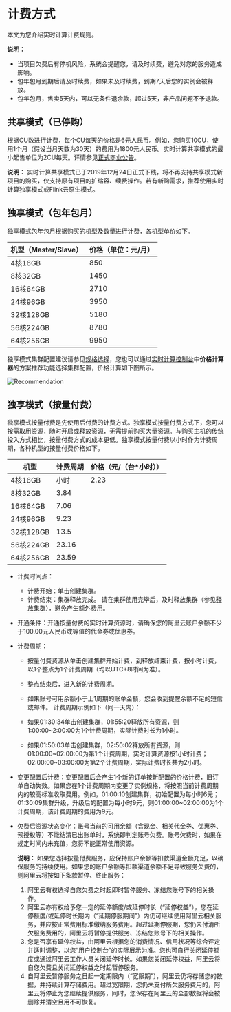 # 计费方式

本文为您介绍实时计算计费规则。

**说明：**

-   当项目欠费后有停机风险，系统会提醒您，请及时续费，避免对您的服务造成影响。
-   包年包月到期后请及时续费，如果未及时续费，到期7天后您的实例会被释放。
-   包年包月，售卖5天内，可以无条件退余款，超过5天，非产品问题不予退款。

## 共享模式（已停购）

根据CU数进行计费，每个CU每天的价格是6元人民币。例如，您购买10CU，使用1个月（假设当月天数为30天）的费用为1800元人民币。实时计算共享模式的最小起售单位为2CU每天。详情参见[正式商业公告](https://yq.aliyun.com/articles/517056?spm=a2c4e.11155435.0.0.31d333121JqagX)。

**说明：** 实时计算共享模式已于2019年12月24日正式下线，将不再支持共享模式新项目的购买，仅支持原有项目的扩缩容、续费操作。若有新购需求，推荐使用实时计算独享模式或Flink云原生模式。

## 独享模式（包年包月）

独享模式包年包月根据购买的机型及数量进行计费，各机型单价如下。

|机型（Master/Slave）|价格（单位：元/月）|
|----------------|----------|
|4核16GB|850|
|8核32GB|1450|
|16核64GB|2710|
|24核96GB|3950|
|32核128GB|5180|
|56核224GB|8780|
|64核256GB|9950|

独享模式集群配置建议请参见[规格选择](/cn.zh-CN/Blink独享/共享集群（原产品线）/产品定价/规格选择.md)，您也可以通过[实时计算控制台](https://stream.console.aliyun.com)中**价格计算器**的方案推荐功能选择集群配置，价格计算如下图所示。

![Recommendation](https://static-aliyun-doc.oss-accelerate.aliyuncs.com/assets/img/zh-CN/2633097951/p38807.png)

## 独享模式（按量付费）

独享模式按量付费是先使用后付费的计费方式。独享模式按量付费方式下，您可以按需取用资源，随时开启或释放资源，无需提前购买大量资源。与购买主机的传统投入方式相比，按量付费方式的成本更低。独享模式按量付费以小时作为计费周期，各种机型的按量付费价格如下。

|机型|计费周期|价格（元/（台\*小时））|
|--|----|-------------|
|4核16GB|小时|2.23|
|8核32GB|3.84|
|16核64GB|7.06|
|24核96GB|9.23|
|32核128GB|13.5|
|56核224GB|23.16|
|64核256GB|23.59|

-   计费时间点：

    -   计费开始：单击创建集群。
    -   计费结束：集群释放完成。
    请在集群使用完毕后，及时释放集群（参见[释放集群](/cn.zh-CN/Blink独享/共享集群（原产品线）/产品定价/释放集群.md)），避免产生额外费用。

-   开通条件：开通按量付费的实时计算资源时，请确保您的阿里云账户余额不少于100.00元人民币或等值的代金券或优惠券。
-   计费周期：

    -   按量付费资源从单击创建集群开始计费，到释放结束计费，按小时计费，以1个整点为1个计费周期（均以UTC+8时间为准）。
    -   整点结束后，进入新的计费周期。
    -   如果账号可用余额小于上1周期的账单金额，您会收到提醒余额不足的短信或邮件。
    计费周期示例如下（同一天内）：

    -   如果01:30:34单击创建集群，01:55:20释放所有资源，则1:00:00~2:00:00为1个计费周期，实际计费时长为1小时。
    -   如果01:50:03单击创建集群，02:50:02释放所有资源，则01:00:00~02:00:00为第1个计费周期，实时计算资源按1小时计费；02:00:00~03:00:00为第2个计费周期，实际计费时长共为2小时。
-   变更配置后计费：变更配置后会产生1个新的订单按新配置的价格计费，旧订单自动失效。如果您在1个计费周期内变更了实例规格，将按照当前计费周期内的较高标准收取费用。例如，01:00:10创建集群，初始配置为每小时6元；01:30:09集群升级，升级后的配置为每小时9元，则01:00:00~02:00:00为1个计费周期，该计费周期的费用为9元。
-   欠费后资源状态变化：账号当前的可用余额（含现金、相关代金券、优惠券、预授权等）不能结清已出账单时，系统即判定账号欠费。账号欠费时，如果在规定时间内未充值，您将不能正常使用资源。

    **说明：** 如果您选择按量付费服务，应保持账户余额等扣款渠道金额充足，以确保服务的持续使用。如果您的账户余额等扣款渠道余额不足导致服务欠费的，则阿里云将按如下条款暂停、终止服务：

    1.  阿里云有权选择自您欠费之时起即时暂停服务、冻结您账号下的相关操作。
    2.  阿里云亦有权给予您一定的延停额度/或延停时长（“延停权益”），您在延停额度/或延停时长期内（“延期停服期间”）内仍可继续使用阿里云相关服务，并应按正常费用标准缴纳服务费用。超过延期停服期，您仍未付清所欠服务费用的，阿里云将暂停提供服务、冻结您账号下的相关操作。
    3.  您是否享有延停权益，由阿里云根据您的消费情况、信用状况等综合评定并适时调整，以您“用户控制台”的实际展示为准。您也可自行关闭延停额度或通过阿里云工作人员关闭延停时长。如果您关闭延停权益，阿里云将自您欠费且关闭延停权益之时起暂停服务。
    4.  自阿里云暂停服务之日起一定期限内（“宽限期”），阿里云仍将存储您的数据，并持续计算存储费用。超过宽限期，您仍未支付所欠服务费用的，阿里云将停止为您继续提供服务，同时，您保存在阿里云的全部数据将会被删除并清空且用不可恢复。

